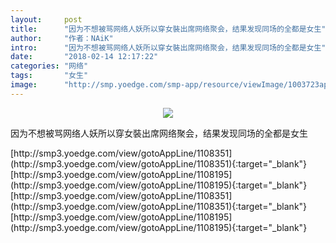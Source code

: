 ```yaml
---
layout:     post
title:      "因为不想被骂网络人妖所以穿女裝出席网络聚会，结果发现同场的全都是女生"
author:     "作者：NAiK"
intro:      "因为不想被骂网络人妖所以穿女裝出席网络聚会，结果发现同场的全都是女生"
date:       "2018-02-14 12:17:22"
categories: "网络"
tags:       "女生"
image:      "http://smp.yoedge.com/smp-app/resource/viewImage/1003723appline.png"
---
```

<div style="text-align: center">
<p><img src="http://smp.yoedge.com/smp-app/resource/viewImage/1003723appline.png"/></p>
</div>
<p class="post-meta">
<span>因为不想被骂网络人妖所以穿女裝出席网络聚会，结果发现同场的全都是女生</span>
</p>
[http://smp3.yoedge.com/view/gotoAppLine/1108351](http://smp3.yoedge.com/view/gotoAppLine/1108351){:target="_blank"}
[http://smp3.yoedge.com/view/gotoAppLine/1108195](http://smp3.yoedge.com/view/gotoAppLine/1108195){:target="_blank"}
[http://smp3.yoedge.com/view/gotoAppLine/1108351](http://smp3.yoedge.com/view/gotoAppLine/1108351){:target="_blank"}
[http://smp3.yoedge.com/view/gotoAppLine/1108195](http://smp3.yoedge.com/view/gotoAppLine/1108195){:target="_blank"}


